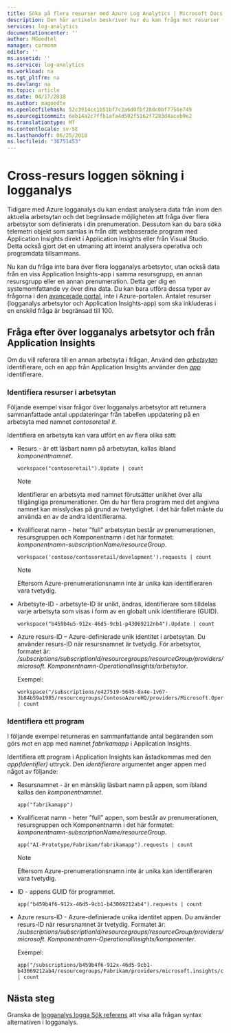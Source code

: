 ```yaml
---
title: Söka på flera resurser med Azure Log Analytics | Microsoft Docs
description: Den här artikeln beskriver hur du kan fråga mot resurser från flera arbetsytor och App Insights app i din prenumeration.
services: log-analytics
documentationcenter: ''
author: MGoedtel
manager: carmonm
editor: ''
ms.assetid: ''
ms.service: log-analytics
ms.workload: na
ms.tgt_pltfrm: na
ms.devlang: na
ms.topic: article
ms.date: 04/17/2018
ms.author: magoedte
ms.openlocfilehash: 52c3914cc1b51bf7c2a6d0fbf28dc0bf7756e749
ms.sourcegitcommit: 6eb14a2c7ffb1afa4d502f5162f7283d4aceb9e2
ms.translationtype: MT
ms.contentlocale: sv-SE
ms.lasthandoff: 06/25/2018
ms.locfileid: "36751453"
---
```

# <a name="perform-cross-resource-log-searches-in-log-analytics"></a>Cross-resurs loggen sökning i logganalys  

Tidigare med Azure logganalys du kan endast analysera data från inom den aktuella arbetsytan och det begränsade möjligheten att fråga över flera arbetsytor som definierats i din prenumeration.  Dessutom kan du bara söka telemetri objekt som samlas in från ditt webbaserade program med Application Insights direkt i Application Insights eller från Visual Studio.  Detta också gjort det en utmaning att internt analysera operativa och programdata tillsammans.   

Nu kan du fråga inte bara över flera logganalys arbetsytor, utan också data från en viss Application Insights-app i samma resursgrupp, en annan resursgrupp eller en annan prenumeration. Detta ger dig en systemomfattande vy över dina data.  Du kan bara utföra dessa typer av frågorna i den [avancerade portal](log-analytics-log-search-portals.md#advanced-analytics-portal), inte i Azure-portalen. Antalet resurser (logganalys arbetsytor och Application Insights-app) som ska inkluderas i en enskild fråga är begränsad till 100. 

## <a name="querying-across-log-analytics-workspaces-and-from-application-insights"></a>Fråga efter över logganalys arbetsytor och från Application Insights
Om du vill referera till en annan arbetsyta i frågan, Använd den [ *arbetsytan* ](https://docs.loganalytics.io/docs/Language-Reference/Scope-functions/workspace()) identifierare, och en app från Application Insights använder den [ *app* ](https://docs.loganalytics.io/docs/Language-Reference/Scope-functions/app())identifierare.  

### <a name="identifying-workspace-resources"></a>Identifiera resurser i arbetsytan
Följande exempel visar frågor över logganalys arbetsytor att returnera sammanfattade antal uppdateringar från tabellen uppdatering på en arbetsyta med namnet *contosoretail it*. 

Identifiera en arbetsyta kan vara utfört en av flera olika sätt:

* Resurs - är ett läsbart namn på arbetsytan, kallas ibland *komponentnamnet*. 

    `workspace("contosoretail").Update | count`
 
    >[!NOTE]
    >Identifierar en arbetsyta med namnet förutsätter unikhet över alla tillgängliga prenumerationer. Om du har flera program med det angivna namnet kan misslyckas på grund av tvetydighet. I det här fallet måste du använda en av de andra identifierarna.

* Kvalificerat namn - heter ”full” arbetsytan består av prenumerationen, resursgruppen och Komponentnamn i det här formatet: *komponentnamn-subscriptionName/resourceGroup*. 

    `workspace('contoso/contosoretail/development').requests | count `

    >[!NOTE]
    >Eftersom Azure-prenumerationsnamn inte är unika kan identifieraren vara tvetydig. 
    >

* Arbetsyte-ID - arbetsyte-ID är unikt, ändras, identifierare som tilldelas varje arbetsyta som visas i form av en globalt unik identifierare (GUID).

    `workspace("b459b4u5-912x-46d5-9cb1-p43069212nb4").Update | count`

* Azure resurs-ID – Azure-definierade unik identitet i arbetsytan. Du använder resurs-ID när resursnamnet är tvetydig.  För arbetsytor, formatet är: */subscriptions/subscriptionId/resourcegroups/resourceGroup/providers/microsoft. Komponentnamn-OperationalInsights/arbetsytor*.  

    Exempel:
    ``` 
    workspace("/subscriptions/e427519-5645-8x4e-1v67-3b84b59a1985/resourcegroups/ContosoAzureHQ/providers/Microsoft.OperationalInsights/workspaces/contosoretail").Event | count
    ```

### <a name="identifying-an-application"></a>Identifiera ett program
I följande exempel returneras en sammanfattande antal begäranden som görs mot en app med namnet *fabrikamapp* i Application Insights. 

Identifiera ett program i Application Insights kan åstadkommas med den *app(Identifier)* uttryck.  Den *identifierare* argumentet anger appen med något av följande:

* Resursnamnet - är en mänsklig läsbart namn på appen, som ibland kallas den *komponentnamnet*.  

    `app("fabrikamapp")`

* Kvalificerat namn - heter ”full” appen, som består av prenumerationen, resursgruppen och Komponentnamn i det här formatet: *komponentnamn-subscriptionName/resourceGroup*. 

    `app("AI-Prototype/Fabrikam/fabrikamapp").requests | count`

     >[!NOTE]
    >Eftersom Azure-prenumerationsnamn inte är unika kan identifieraren vara tvetydig. 
    >

* ID - appens GUID för programmet.

    `app("b459b4f6-912x-46d5-9cb1-b43069212ab4").requests | count`

* Azure resurs-ID - Azure-definierade unika identitet appen. Du använder resurs-ID när resursnamnet är tvetydig. Formatet är: */subscriptions/subscriptionId/resourcegroups/resourceGroup/providers/microsoft. Komponentnamn-OperationalInsights/komponenter*.  

    Exempel:
    ```
    app("/subscriptions/b459b4f6-912x-46d5-9cb1-b43069212ab4/resourcegroups/Fabrikam/providers/microsoft.insights/components/fabrikamapp").requests | count
    ```

## <a name="next-steps"></a>Nästa steg

Granska de [logganalys logga Sök referens](https://docs.loganalytics.io/docs/Language-Reference) att visa alla frågan syntax alternativen i logganalys.    
